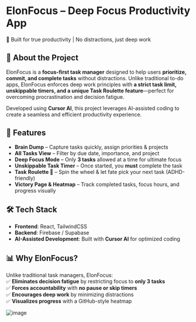 # ElonFocus – Deep Focus Productivity App  
🚀 Built for true productivity | No distractions, just deep work  

## 📌 About the Project  
ElonFocus is a **focus-first task manager** designed to help users **prioritize, commit, and complete tasks** without distractions. Unlike traditional to-do apps, ElonFocus enforces deep work principles with **a strict task limit, unskippable timers, and a unique Task Roulette feature**—perfect for overcoming procrastination and decision fatigue.  

Developed using **Cursor AI**, this project leverages AI-assisted coding to create a seamless and efficient productivity experience.  

## 🚀 Features  
- **Brain Dump** – Capture tasks quickly, assign priorities & projects  
- **All Tasks View** – Filter by due date, importance, and project  
- **Deep Focus Mode** – Only **3 tasks** allowed at a time for ultimate focus  
- **Unskippable Task Timer** – Once started, you **must** complete the task  
- **Task Roulette 🎰** – Spin the wheel & let fate pick your next task (ADHD-friendly)  
- **Victory Page & Heatmap** – Track completed tasks, focus hours, and progress visually  

## 🛠 Tech Stack  
- **Frontend**: React, TailwindCSS   
- **Backend**: Firebase / Supabase  
- **AI-Assisted Development**: Built with **Cursor AI** for optimized coding  

## 📊 Why ElonFocus?  
Unlike traditional task managers, ElonFocus:  
✅ **Eliminates decision fatigue** by restricting focus to **only 3 tasks**  
✅ **Forces accountability** with **no pause or skip timers**  
✅ **Encourages deep work** by minimizing distractions  
✅ **Visualizes progress** with a GitHub-style heatmap  

![image](https://github.com/user-attachments/assets/0f25720d-153b-4a27-8ee2-9c55182bb224)
